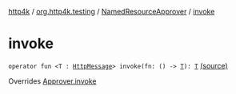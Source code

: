 [http4k](../../index.md) / [org.http4k.testing](../index.md) / [NamedResourceApprover](index.md) / [invoke](./invoke.md)

# invoke

`operator fun <T : `[`HttpMessage`](../../org.http4k.core/-http-message/index.md)`> invoke(fn: () -> `[`T`](invoke.md#T)`): `[`T`](invoke.md#T) [(source)](https://github.com/http4k/http4k/blob/master/http4k-testing-approval/src/main/kotlin/org/http4k/testing/Approver.kt#L22)

Overrides [Approver.invoke](../-approver/invoke.md)

